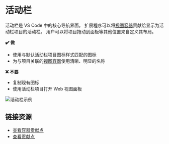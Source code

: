 # 活动栏

活动栏是 VS Code 中的核心导航界面。 扩展程序可以将[视图容器](https://code.visualstudio.com/api/ux-guidelines/views#view-containers)贡献给显示为活动栏项目的活动栏。 用户可以将项目拖动到面板等其他位置来自定义其布局。

**✔️ 做**

-   使用与默认活动栏项目图标样式匹配的图标
-   为与项目关联的[视图容器](https://code.visualstudio.com/api/ux-guidelines/views#view-containers)使用清晰、明显的名称

**❌ 不要**

-   复制现有图标
-   使用活动栏项目打开 Web 视图面板

![活动栏示例](https://static.yicode.tech/images/vscode-docs/examples/activity-bar.png)

## 链接资源

-   [查看容器贡献点](https://code.visualstudio.com/api/references/contribution-points#contributes.viewsContainers)
-   [查看贡献点](https://code.visualstudio.com/api/references/contribution-points#contributes.views)
